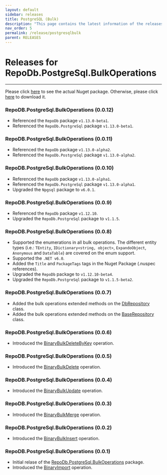 ```yaml
---
layout: default
sidebar: releases
title: PostgreSQL (Bulk)
description: "This page contains the latest information of the releases of RepoDb.PostgreSql.BulkOperations library."
nav_order: 5
permalink: /release/postgresqlbulk
parent: RELEASES
---
```


# Releases for RepoDb.PostgreSql.BulkOperations

---

Please click [here](https://www.nuget.org/packages/RepoDb.PostgreSql.BulkOperations) to see the actual Nuget package. Otherwise, please click [here](https://www.nuget.org/api/v2/package/RepoDb.PostgreSql.BulkOperations) to download it.

### RepoDB.PostgreSql.BulkOperations (0.0.12)

- Referenced the `RepoDb` package `v1.13.0-beta1`.
- Referenced the `RepoDb.PostgreSql` package `v1.13.0-beta1`.


### RepoDB.PostgreSql.BulkOperations (0.0.11)

- Referenced the `RepoDb` package `v1.13.0-alpha2`.
- Referenced the `RepoDb.PostgreSql` package `v1.13.0-alpha2`.


### RepoDB.PostgreSql.BulkOperations (0.0.10)

- Referenced the `RepoDb` package `v1.13.0-alpha1`.
- Referenced the `RepoDb.PostgreSql` package `v1.13.0-alpha1`.
- Upgraded the `Npgsql` package to `v6.0.1`.


### RepoDB.PostgreSql.BulkOperations (0.0.9)

- Referenced the `RepoDb` package `v1.12.10`.
- Upgraded the `RepoDb.PostgreSql` package to `v1.1.5`.


### RepoDB.PostgreSql.BulkOperations (0.0.8)

- Supported the enumerations in all bulk operations. The different entity types (i.e.: `TEntity`, `IDictionary<string, object>`, `ExpandoObject`, `Anonymous` and `DataTable`) are covered on the enum support. 
- Supported the `.NET v6.0`.
- Added the `Title` and `PackageTags` tags in the Nuget Package (.nuspec references).
- Upgraded the `RepoDb` package to `v1.12.10-beta4`.
- Upgraded the `RepoDb.PostgreSql` package to `v1.1.5-beta2`.


### RepoDB.PostgreSql.BulkOperations (0.0.7)

- Added the bulk operations extended methods on the [DbRepository](/class/dbrepository) class.
- Added the bulk operations extended methods on the [BaseRepository](/class/baserepository) class.


### RepoDB.PostgreSql.BulkOperations (0.0.6)

- Introduced the [BinaryBulkDeleteByKey](/operation/binarybulkdeletebykey) operation.


### RepoDB.PostgreSql.BulkOperations (0.0.5)

- Introduced the [BinaryBulkDelete](/operation/binarybulkdelete) operation.


### RepoDB.PostgreSql.BulkOperations (0.0.4)

- Introduced the [BinaryBulkUpdate](/operation/binarybulkupdate) operation.


### RepoDB.PostgreSql.BulkOperations (0.0.3)

- Introduced the [BinaryBulkMerge](/operation/binarybulkmerge) operation.


### RepoDB.PostgreSql.BulkOperations (0.0.2)

- Introduced the [BinaryBulkInsert](/operation/binarybulkinsert) operation.


### RepoDB.PostgreSql.BulkOperations (0.0.1)

- Initial relase of the [RepoDb.PostgreSql.BulkOperations](https://www.nuget.org/packages/RepoDb.PostgreSql.BulkOperations/0.0.1) package.
- Introduced the [BinaryImport](/operation/binaryimport) operation.